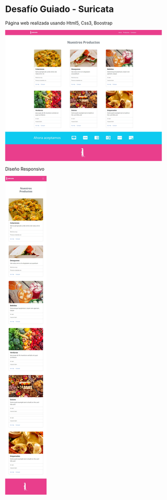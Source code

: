 # Desafío Guiado - Suricata

Página web realizada usando Html5, Css3, Boostrap

![Suricata](screenshot/zuricata.png)

Diseño Responsivo

![SuricataResponsivo](screenshot/suricataRp.png)
